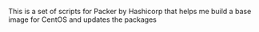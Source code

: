 This is a set of scripts for Packer by Hashicorp that helps me build a base image for CentOS and updates the packages
